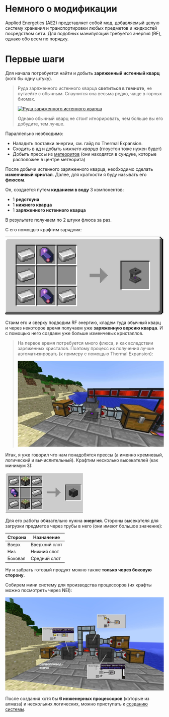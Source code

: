 # Немного о модификации

Applied Energetics (AE2) представляет собой мод, добавляемый целую систему хранения и транспортировки любых предметов и жидкостей посредством сети.
Для подобных манипуляций требуется энергия (RF), однако обо всем по порядку.

# Первые шаги

Для начала потребуется найти и добыть **заряженный истенный кварц** (хотя бы одну штуку).

> Руда заряженного истенного кварца **светиться в темноте**, не путаейте с обычным.
> Спаунится она весьма редко, чаще в горных биомах.
>
> [![Руда заряженного истенного кварца](https://gamepedia.cursecdn.com/minecraft_ru_gamepedia/6/60/%D0%97%D0%B0%D1%80%D1%8F%D0%B6%D0%B5%D0%BD%D0%BD%D0%B0%D1%8F_%D1%80%D1%83%D0%B4%D0%B0_%D0%B8%D1%81%D1%82%D0%B8%D0%BD%D0%BD%D0%BE%D0%B3%D0%BE_%D0%BA%D0%B2%D0%B0%D1%80%D1%86%D0%B0_%28Applied_Energistics_2%29.png)](https://minecraft-ru.gamepedia.com/Applied_Energistics_2/Заряженная_руда_истинного_кварца)
>
> Однако обычный кварц не стоит игнорировать, чем больше вы его добудите, тем лучше.

Параллельно необходимо:
 - Наладить поставки энергии, см. гайд по Thermal Expansion.
 - Сходить в ад и добыть *нижнего кварца* (глоустон тоже нужен будет)
 - Добыть прессы из [метеоритов](https://minecraft-ru.gamepedia.com/Applied_Energistics_2/Метеорит) (они находятся в сундуке, которые расположен в центре метеорита)

После добычи истенного заряженного кварца, необходимо сделать **изменчивый кристал**. Далее, для краткости я буду называть его **флюсом**.

Он, создается путем **киданием в воду** 3 компонентов:
 - 1 **редстоуна**
 - 1 **нижнего кварца**
 - 1 **заряженного истенного кварца**
 
 В результате получаем по 2 штуки флюса за раз.

С его помощью крафтим зарядник:

![Крафт зарядника из AE2](/ae2/assets/charger-craft.jpg)

Стаим его и сверху подводим RF энергию, кладем туда обычный кварц и через некоторое время получаем уже **заряженную версию кварца**. И с помощью него создаем уже больше изменчевых кристаллов.

> На первое время потребуется много флюса, и как вследствии заряженных кристалов. Поэтому процесс их получения лучше автоматизировать (к примеру с помощью Thermal Expansion):
>
> ![Пример автоматизации зарядника](/ae2/assets/charger-automation-demo.jpg)

Итак, я уже говорил что нам понадобятся прессы (а именно кремневый, логический и вычислительный).
Крафтим несколько высекателей (как минимум 3):

![Крафт высекателя из AE2](/ae2/assets/inscriber-craft.jpg)

Для его работы обязательно нужна **энергия**.
Стороны высекателя для загрузки предметов через трубы в него (они имеют большое значение):

|Сторона|Назначение|
|---|---|
|Вверх|Вверхний слот|
|Низ|Нижний слот|
|Боковая|Средний слот|

Ну и забрать готовый продукт можно также **только через боковую сторону**.

Собирем мини систему для производства процессоров (их крафты можно посмотреть через NEI):

![Авто-создание процессоров из AE2](/ae2/assets/basic-inscriber-automation.jpg)

После создания хотя бы **6 инженерных процессоров** (которые из алмаза) и нескольких логических, можно приступать к [созданию системы](./2.MD).
